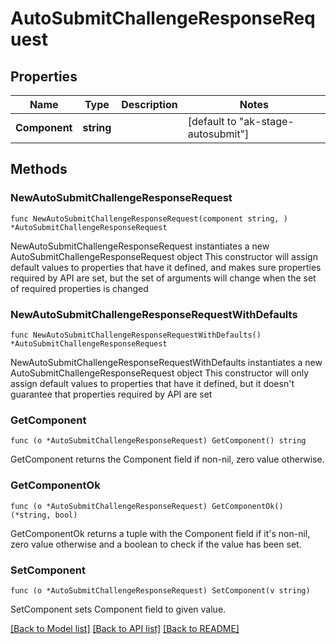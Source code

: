 # AutoSubmitChallengeResponseRequest

## Properties

Name | Type | Description | Notes
------------ | ------------- | ------------- | -------------
**Component** | **string** |  | [default to "ak-stage-autosubmit"]

## Methods

### NewAutoSubmitChallengeResponseRequest

`func NewAutoSubmitChallengeResponseRequest(component string, ) *AutoSubmitChallengeResponseRequest`

NewAutoSubmitChallengeResponseRequest instantiates a new AutoSubmitChallengeResponseRequest object
This constructor will assign default values to properties that have it defined,
and makes sure properties required by API are set, but the set of arguments
will change when the set of required properties is changed

### NewAutoSubmitChallengeResponseRequestWithDefaults

`func NewAutoSubmitChallengeResponseRequestWithDefaults() *AutoSubmitChallengeResponseRequest`

NewAutoSubmitChallengeResponseRequestWithDefaults instantiates a new AutoSubmitChallengeResponseRequest object
This constructor will only assign default values to properties that have it defined,
but it doesn't guarantee that properties required by API are set

### GetComponent

`func (o *AutoSubmitChallengeResponseRequest) GetComponent() string`

GetComponent returns the Component field if non-nil, zero value otherwise.

### GetComponentOk

`func (o *AutoSubmitChallengeResponseRequest) GetComponentOk() (*string, bool)`

GetComponentOk returns a tuple with the Component field if it's non-nil, zero value otherwise
and a boolean to check if the value has been set.

### SetComponent

`func (o *AutoSubmitChallengeResponseRequest) SetComponent(v string)`

SetComponent sets Component field to given value.



[[Back to Model list]](../README.md#documentation-for-models) [[Back to API list]](../README.md#documentation-for-api-endpoints) [[Back to README]](../README.md)


